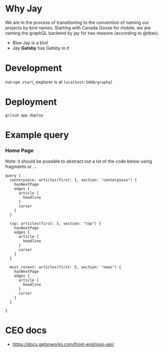 # Why Jay
We are in the process of transitioning to the convention of naming our projects by bird names.
Starting with Canada Goose for mobile, we are naming the graphQL backend by jay for two reasons (according to @dtao).
- Blue Jay is a bird
- Jay **Gatsby** has Gatsby in it

# Development
run `npm start`, explorer is at `localhost:5000/graphql`

# Deployment
```
gcloud app deploy
```

# Example query
### Home Page
Note: it should be possible to abstract out a lot of the code below using fragments or ...
```
query {
  centerpiece: articles(first: 1, section: "centerpiece") {
    hasNextPage
    edges {
      article {
        headline
      }
      cursor
    }
  }
  
  top: articles(first: 5, section: "top") {
    hasNextPage
    edges {
      article {
        headline
      }
      cursor
    }
  }
  
  most_recent: articles(first: 5, section: "news") {
    hasNextPage
    edges {
      article {
        headline
      }
      cursor
    }
  }
  
}
```

# CEO docs
- https://docs.getsnworks.com/front-end/json-api/